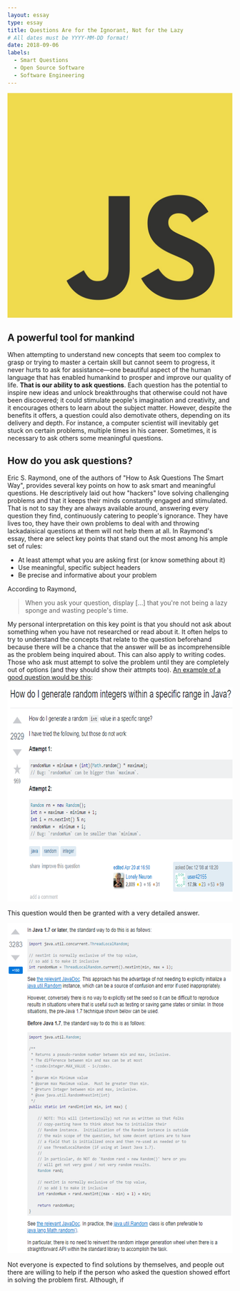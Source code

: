 ```yaml
---
layout: essay
type: essay
title: Questions Are for the Ignorant, Not for the Lazy
# All dates must be YYYY-MM-DD format!
date: 2018-09-06
labels:
  - Smart Questions
  - Open Source Software
  - Software Engineering
---
```


<img class="ui tiny left floated image" src="../images/javascript.jpg">

## A powerful tool for mankind

When attempting to understand new concepts that seem too complex to grasp or trying to master a certain skill but cannot seem to progress, it never hurts to ask for assistance—one beautiful aspect of the human language that has enabled humankind to prosper and improve our quality of life. **That is our ability to ask questions**. Each question has the potential to inspire new ideas and unlock breakthroughs that otherwise could not have been discovered; it could stimulate people's imagination and creativity, and it encourages others to learn about the subject matter. However, despite the benefits it offers, a question could also demotivate others, depending on its delivery and depth. For instance, a computer scientist will inevitably get stuck on certain problems, multiple times in his career. Sometimes, it is necessary to ask others some meaningful questions.

## How do you ask questions?

Eric S. Raymond, one of the authors of "How to Ask Questions The Smart Way", provides several key points on how to ask smart and meaningful questions. He descriptively laid out how "hackers" love solving challenging problems and that it keeps their minds constantly engaged and stimulated. That is not to say they are always available around, answering every question they find, continuously catering to people's ignorance. They have lives too, they have their own problems to deal with and throwing lackadaisical questions at them will not help them at all. In Raymond's essay, there are select key points that stand out the most among his ample set of rules: 

- At least attempt what you are asking first (or know something about it)
- Use meaningful, specific subject headers
- Be precise and informative about your problem

According to Raymond,

> When you ask your question, display \[...\] that you're not being a lazy sponge and wasting people's time.

My personal interpretation on this key point is that you should not ask about something when you have not researched or read about it. It often helps to try to understand the concepts that relate to the question beforehand because there will be a chance that the answer will be as incomprehensible as the problem being inquired about. This can also apply to writing codes. Those who ask must attempt to solve the problem until they are completely out of options (and they should show their attmpts too). [An example of a good question would be this](https://stackoverflow.com/questions/363681/how-do-i-generate-random-integers-within-a-specific-range-in-java#):

<p align="center">
  <img width="728" height="480" src="../images/goodquestion.PNG">
</p>

This question would then be granted with a very detailed answer.

<p align="center">
  <img width="589" height="740" src="../images/goodanswer.PNG">
</p>

Not everyone is expected to find solutions by themselves, and people out there are willing to help if the person who asked the question showed effort in solving the problem first. Although, if 
